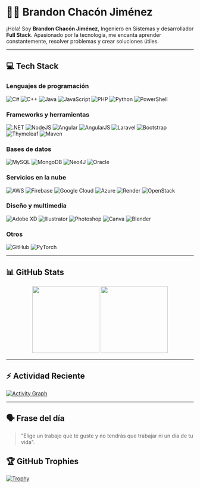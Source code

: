 # 👨‍💻 Brandon Chacón Jiménez

¡Hola! Soy **Brandon Chacón Jiménez**, Ingeniero en Sistemas y desarrollador **Full Stack**. Apasionado por la tecnología, me encanta aprender constantemente, resolver problemas y crear soluciones útiles.

---

## 💻 Tech Stack

### Lenguajes de programación
![C#](https://img.shields.io/badge/c%23-%23239120.svg?style=flat&logo=csharp&logoColor=white)
![C++](https://img.shields.io/badge/c++-%2300599C.svg?style=flat&logo=c%2B%2B&logoColor=white)
![Java](https://img.shields.io/badge/java-%23ED8B00.svg?style=flat&logo=openjdk&logoColor=white)
![JavaScript](https://img.shields.io/badge/javascript-%23323330.svg?style=flat&logo=javascript&logoColor=%23F7DF1E)
![PHP](https://img.shields.io/badge/php-%23777BB4.svg?style=flat&logo=php&logoColor=white)
![Python](https://img.shields.io/badge/python-3670A0?style=flat&logo=python&logoColor=ffdd54)
![PowerShell](https://img.shields.io/badge/PowerShell-%235391FE.svg?style=flat&logo=powershell&logoColor=white)

### Frameworks y herramientas
![.NET](https://img.shields.io/badge/.NET-5C2D91?style=flat&logo=.net&logoColor=white)
![NodeJS](https://img.shields.io/badge/node.js-6DA55F?style=flat&logo=node.js&logoColor=white)
![Angular](https://img.shields.io/badge/angular-%23DD0031.svg?style=flat&logo=angular&logoColor=white)
![AngularJS](https://img.shields.io/badge/angular.js-%23E23237.svg?style=flat&logo=angularjs&logoColor=white)
![Laravel](https://img.shields.io/badge/laravel-%23FF2D20.svg?style=flat&logo=laravel&logoColor=white)
![Bootstrap](https://img.shields.io/badge/bootstrap-%238511FA.svg?style=flat&logo=bootstrap&logoColor=white)
![Thymeleaf](https://img.shields.io/badge/Thymeleaf-%23005C0F.svg?style=flat&logo=Thymeleaf&logoColor=white)
![Maven](https://img.shields.io/badge/Apache%20Maven-C71A36?style=flat&logo=Apache%20Maven&logoColor=white)

### Bases de datos
![MySQL](https://img.shields.io/badge/mysql-4479A1.svg?style=flat&logo=mysql&logoColor=white)
![MongoDB](https://img.shields.io/badge/MongoDB-%234ea94b.svg?style=flat&logo=mongodb&logoColor=white)
![Neo4J](https://img.shields.io/badge/Neo4j-008CC1?style=flat&logo=neo4j&logoColor=white)
![Oracle](https://img.shields.io/badge/Oracle-F80000?style=flat&logo=oracle&logoColor=white)

### Servicios en la nube
![AWS](https://img.shields.io/badge/AWS-%23FF9900.svg?style=flat&logo=amazon-aws&logoColor=white)
![Firebase](https://img.shields.io/badge/firebase-%23039BE5.svg?style=flat&logo=firebase)
![Google Cloud](https://img.shields.io/badge/GoogleCloud-%234285F4.svg?style=flat&logo=google-cloud&logoColor=white)
![Azure](https://img.shields.io/badge/azure-%230072C6.svg?style=flat&logo=microsoftazure&logoColor=white)
![Render](https://img.shields.io/badge/Render-%2346E3B7.svg?style=flat&logo=render&logoColor=white)
![OpenStack](https://img.shields.io/badge/Openstack-%23f01742.svg?style=flat&logo=openstack&logoColor=white)

### Diseño y multimedia
![Adobe XD](https://img.shields.io/badge/Adobe%20XD-470137?style=flat&logo=Adobe%20XD&logoColor=#FF61F6)
![Illustrator](https://img.shields.io/badge/adobe%20illustrator-%23FF9A00.svg?style=flat&logo=adobe%20illustrator&logoColor=white)
![Photoshop](https://img.shields.io/badge/adobe%20photoshop-%2331A8FF.svg?style=flat&logo=adobe%20photoshop&logoColor=white)
![Canva](https://img.shields.io/badge/Canva-%2300C4CC.svg?style=flat&logo=Canva&logoColor=white)
![Blender](https://img.shields.io/badge/blender-%23F5792A.svg?style=flat&logo=blender&logoColor=white)

### Otros
![GitHub](https://img.shields.io/badge/github-%23121011.svg?style=flat&logo=github&logoColor=white)
![PyTorch](https://img.shields.io/badge/PyTorch-%23EE4C2C.svg?style=flat&logo=PyTorch&logoColor=white)

---

## 📊 GitHub Stats

<div align="center">
  <img height="180em" src="https://github-readme-stats.vercel.app/api?username=embu1809&theme=radical&hide_border=true&show_icons=true&count_private=true" />
  <img height="180em" src="https://github-readme-stats.vercel.app/api/top-langs/?username=embu1809&theme=radical&hide_border=true&layout=compact" />
</div>

---

## ⚡ Actividad Reciente

[![Activity Graph](https://github-readme-activity-graph.vercel.app/graph?username=embu1809&theme=radical&hide_border=true)](https://github.com/embu1809)

---

## 🗣️ Frase del día

> "Elige un trabajo que te guste y no tendrás que trabajar ni un día de tu vida".
## 🏆 GitHub Trophies

[![Trophy](https://github-profile-trophy.vercel.app/?username=embu1809&theme=radical&no-frame=true&column=4)](https://github.com/ryo-ma/github-profile-trophy)


<!-- Proudly created with GPRM (https://gprm.itsvg.in) -->
